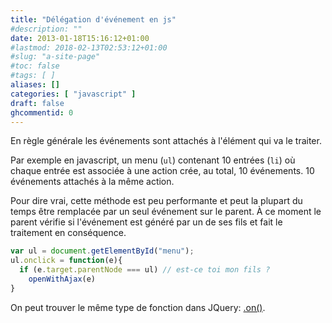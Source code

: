 ```yaml
---
title: "Délégation d'événement en js"
#description: ""
date: 2013-01-18T15:16:12+01:00
#lastmod: 2018-02-13T02:53:12+01:00
#slug: "a-site-page"
#toc: false
#tags: [ ]
aliases: []
categories: [ "javascript" ]
draft: false
ghcommentid: 0
---
```


En règle générale les événements sont attachés à l'élément qui va le traiter.

Par exemple en javascript, un menu (`ul`) contenant 10 entrées (`li`) où chaque entrée est associée à une action crée, au total, 10 événements. 10 événements attachés à la même action.

Pour dire vrai, cette méthode est peu performante et peut la plupart du temps être remplacée par un seul événement sur le parent. À ce moment le parent vérifie si l'événement est généré par un de ses fils et fait le traitement en conséquence.

```js
var ul = document.getElementById("menu");
ul.onclick = function(e){
  if (e.target.parentNode === ul) // est-ce toi mon fils ?
    openWithAjax(e)
}
```

On peut trouver le même type de fonction dans JQuery: [.on()](https://api.jquery.com/on/).
